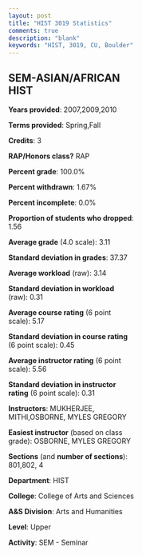 ```yaml
---
layout: post
title: "HIST 3019 Statistics"
comments: true
description: "blank"
keywords: "HIST, 3019, CU, Boulder"
--- 
```

<head>
<script src="https://ajax.googleapis.com/ajax/libs/jquery/2.1.3/jquery.min.js"></script>
<script src="https://dl.dropboxusercontent.com/s/pc42nxpaw1ea4o9/highcharts.js?dl=0"></script>
<!-- <script src="../assets/js/highcharts.js"></script> -->
<style type="text/css">@font-face {
	font-family: "Bebas Neue";
	src: url(https://www.filehosting.org/file/details/544349/BebasNeue%20Regular.otf) format("opentype");
	}
	h1.Bebas { 
		font-family: "Bebas Neue", Verdana, Tahoma;
	}
</style>
</head>
<body>
	<div id="container" style="float: right; width: 45%; height: 88%; margin-left: 2.5%; margin-right: 2.5%;"></div>
	<script language="JavaScript">
		$(document).ready(function() {
		var chart = {type: 'column'};
		var title = {text: 'Grade Distribution'};
		var xAxis = {categories: ['A','B','C','D','F'],crosshair: true};
		var yAxis = {min: 0,title: {text: 'Percentage'}};
		var tooltip = {headerFormat: '<center><b><span style="font-size:20px">{point.key}</span></b></center>',
		               pointFormat: '<td style="padding:0"><b>{point.y:.1f}%</b></td>',
		               footerFormat: '</table>',shared: true,useHTML: true};
		var plotOptions = {column: {pointPadding: 0.0,borderWidth: 0}};  
		var credits = {enabled: false};var series= [{name: 'Percent',data: [39.68,46.03,9.52,0.0,4.76,]}];
		var json = {};
		json.chart = chart;
		json.title = title;
		json.tooltip = tooltip;
		json.xAxis = xAxis;
		json.yAxis = yAxis;  
		json.series = series;
		json.plotOptions = plotOptions;  
		json.credits = credits;
		$('#container').highcharts(json);
	});
	</script>
</body>
			   
## SEM-ASIAN/AFRICAN HIST

**Years provided**: 2007,2009,2010

**Terms provided**: Spring,Fall

**Credits**: 3

**RAP/Honors class?** RAP

**Percent grade**: 100.0%

**Percent withdrawn**: 1.67%

**Percent incomplete**: 0.0%

**Proportion of students who dropped**: 1.56

**Average grade** (4.0 scale): 3.11

**Standard deviation in grades**: 37.37

**Average workload** (raw): 3.14

**Standard deviation in workload** (raw): 0.31

**Average course rating** (6 point scale): 5.17

**Standard deviation in course rating** (6 point scale): 0.45

**Average instructor rating** (6 point scale): 5.56

**Standard deviation in instructor rating** (6 point scale): 0.31

**Instructors**: MUKHERJEE, MITHI,OSBORNE, MYLES GREGORY

**Easiest instructor** (based on class grade): OSBORNE, MYLES GREGORY

**Sections** (and **number of sections**): 801,802, 4

**Department**: HIST

**College**: College of Arts and Sciences

**A&S Division**: Arts and Humanities

**Level**: Upper

**Activity**: SEM - Seminar
